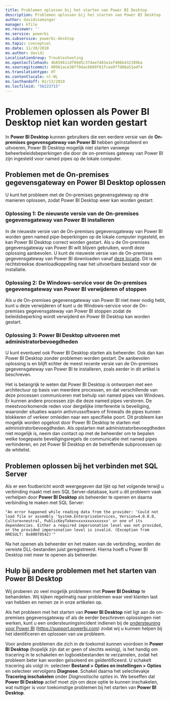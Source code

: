 ```yaml
---
title: Problemen oplossen bij het starten van Power BI Desktop
description: Problemen oplossen bij het starten van Power BI Desktop
author: davidiseminger
manager: kfile
ms.reviewer: ''
ms.service: powerbi
ms.subservice: powerbi-desktop
ms.topic: conceptual
ms.date: 11/28/2018
ms.author: davidi
LocalizationGroup: Troubleshooting
ms.openlocfilehash: 4b859611df09d5c374ae7483a1ef406b432389ba
ms.sourcegitcommit: 80961ace38ff9dac6699f81fcee0f7d88a51edf4
ms.translationtype: HT
ms.contentlocale: nl-NL
ms.lasthandoff: 02/13/2019
ms.locfileid: "56223715"
---
```

# <a name="resolve-issues-when-power-bi-desktop-will-not-launch"></a>Problemen oplossen als Power BI Desktop niet kan worden gestart
In **Power BI Desktop** kunnen gebruikers die een eerdere versie van de **On-premises gegevensgateway van Power BI** hebben geïnstalleerd en uitvoeren, Power BI Desktop mogelijk niet starten vanwege beheerbeleidsbeperkingen die door de on-premises gateway van Power BI zijn ingesteld voor named pipes op de lokale computer. 

## <a name="resolve-issues-with-the-on-premises-data-gateway-and-power-bi-desktop"></a>Problemen met de On-premises gegevensgateway en Power BI Desktop oplossen
U kunt het probleem met de On-premises gegevensgateway op drie manieren oplossen, zodat Power BI Desktop weer kan worden gestart:

### <a name="resolution-1-install-the-latest-version-of-power-bi-on-premises-data-gateway"></a>Oplossing 1: De nieuwste versie van de On-premises gegevensgateway van Power BI installeren
In de nieuwste versie van de On-premises gegevensgateway van Power BI worden geen named pipe-beperkingen op de lokale computer ingesteld, en kan Power BI Desktop correct worden gestart. Als u de On-premises gegevensgateway van Power BI wilt blijven gebruiken, wordt deze oplossing aanbevolen. U kunt de nieuwste versie van de On-premises gegevensgateway van Power BI downloaden vanaf [deze locatie](https://go.microsoft.com/fwlink/?LinkId=698863). Dit is een rechtstreekse downloadkoppeling naar het uitvoerbare bestand voor de installatie.

### <a name="resolution-2-uninstall-or-stop-the-power-bi-on-premises-data-gateway-windows-service"></a>Oplossing 2: De Windows-service voor de On-premises gegevensgateway van Power BI verwijderen of stoppen
Als u de On-premises gegevensgateway van Power BI niet meer nodig hebt, kunt u deze verwijderen of kunt u de Windows-service voor de On-premises gegevensgateway van Power BI stoppen zodat de beleidsbeperking wordt verwijderd en Power BI Desktop kan worden gestart.

### <a name="resolution-3-run-power-bi-desktop-with-administrator-privilege"></a>Oplossing 3: Power BI Desktop uitvoeren met administratorbevoegdheden
U kunt eventueel ook Power BI Desktop starten als beheerder. Ook dan kan Power BI Desktop zonder problemen worden gestart. De aanbevolen oplossing is en blijft echter de meest recente versie van de On-premises gegevensgateway van Power BI te installeren, zoals eerder in dit artikel is beschreven.

Het is belangrijk te weten dat Power BI Desktop is ontworpen met een architectuur op basis van meerdere processen, en dat verschillende van deze processen communiceren met behulp van named pipes van Windows. Er kunnen andere processen zijn die deze named pipes verstoren. De meestvoorkomende reden voor dergelijke interferentie is beveiliging, waaronder situaties waarin antivirussoftware of firewalls de pipes kunnen blokkeren of verkeer omleiden naar een specifieke poort. Dit probleem kan mogelijk worden opgelost door Power BI Desktop te starten met administratorbevoegdheden. Als opstarten met administratorbevoegdheden niet mogelijk is, neem dan contact op met de beheerder om te bepalen welke toegepaste beveiligingsregels de communicatie met named pipes verhinderen, en zet Power BI Desktop en de betreffende subprocessen op de whitelist.

## <a name="resolve-issues-when-connecting-to-sql-server"></a>Problemen oplossen bij het verbinden met SQL Server
Als er een foutbericht wordt weergegeven dat lijkt op het volgende terwijl u verbinding maakt met een SQL Server-database, kunt u dit probleem vaak verhelpen door **Power BI Desktop** als beheerder te openen en daarna verbinding te maken met SQL Server:

    "An error happened while reading data from the provider: 'Could not load file or assembly 'System.EnterpriseServices, Version=4.0.0.0, Culture=neutral, PublicKeyToken=xxxxxxxxxxxxx' or one of its dependencies. Either a required impersonation level was not provided, or the provided impersonation level is invalid. (Exception from HRESULT: 0x80070542)'"

Na het openen als beheerder en het maken van de verbinding, worden de vereiste DLL-bestanden juist geregistreerd. Hierna hoeft u Power BI Desktop niet meer te openen als beheerder.

## <a name="help-with-other-issues-when-launching-power-bi-desktop"></a>Hulp bij andere problemen met het starten van Power BI Desktop
Wij proberen zo veel mogelijk problemen met **Power BI Desktop** te behandelen. Wij kijken regelmatig naar problemen waar veel klanten last van hebben en nemen ze in onze artikelen op.

Als het probleem met het starten van **Power BI Desktop** niet ligt aan de on-premises gegevensgateway of als de eerder beschreven oplossingen niet werken, kunt u een ondersteuningsincident indienen bij de [ondersteuning voor Power BI](https://support.powerbi.com) (https://support.powerbi.com) zodat wij u kunnen helpen bij het identificeren en oplossen van uw probleem.

Voor andere problemen die zich in de toekomst kunnen voordoen in **Power BI Desktop** (hopelijk zijn dat er geen of slechts weinig), is het handig om tracering in te schakelen en logboekbestanden te verzamelen, zodat het probleem beter kan worden geïsoleerd en geïdentificeerd. U schakelt tracering als volgt in: selecteer **Bestand > Opties en instellingen > Opties** en selecteer vervolgens **Diagnose**. Schakel daarna het selectievakje **Tracering inschakelen** onder *Diagnostische opties* in. We beseffen dat **Power BI Desktop** actief moet zijn om deze optie te kunnen inschakelen, wat nuttiger is voor toekomstige problemen bij het starten van **Power BI Desktop**.

